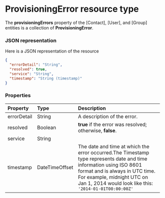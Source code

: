# ProvisioningError resource type

The **provisioningErrors** property of the [Contact], [User], and [Group] entities is a collection of **ProvisioningError**.

### JSON representation

Here is a JSON representation of the resource

```json
{
  "errorDetail": "String",
  "resolved": true,
  "service": "String",
  "timestamp": "String (timestamp)"
}

```
### Properties
| Property	   | Type	|Description|
|:---------------|:--------|:----------|
|errorDetail|String|A description of the error.|
|resolved|Boolean|                **true** if the error was resolved; otherwise, **false**.            |
|service|String||
|timestamp|DateTimeOffset|The date and time at which the error occurred.The Timestamp type represents date and time information using ISO 8601 format and is always in UTC time. For example, midnight UTC on Jan 1, 2014 would look like this: `'2014-01-01T00:00:00Z'`|

<!-- uuid: 94476853-1cd4-413f-b956-93c52e7ad992
2015-10-12 23:28:12 UTC -->